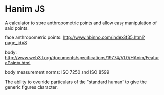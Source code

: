 # Hanim JS

A calculator to store anthropometric points and allow easy manipulation of said points.


face anthropometric points:
http://www.hbinno.com/index3f35.html?page_id=8

body:
http://www.web3d.org/documents/specifications/19774/V1.0/HAnim/FeaturePoints.html


body measurement norms: ISO 7250 and ISO 8599

The ability to override particulars of the "standard human" to give the generic figures character.
